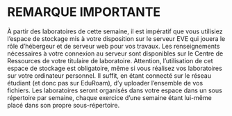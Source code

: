 # REMARQUE IMPORTANTE

À partir des laboratoires de cette semaine, il est impératif que vous utilisiez l’espace de stockage mis à votre disposition sur le serveur EVE qui jouera le rôle d’hébergeur et de serveur web pour vos travaux. Les renseignements nécessaires à votre connexion au serveur sont disponibles sur le Centre de Ressources de votre titulaire de laboratoire.
Attention, l’utilisation de cet espace de stockage est obligatoire, même si vous réalisez vos laboratoires sur votre ordinateur personnel. Il suffit, en étant connecté sur le réseau étudiant (et donc pas sur EduRoam), d’y uploader l’ensemble de vos fichiers.
Les laboratoires seront organisés dans votre espace dans un sous répertoire par semaine, chaque exercice d’une semaine étant lui-même placé dans son propre sous-répertoire.






	
	


